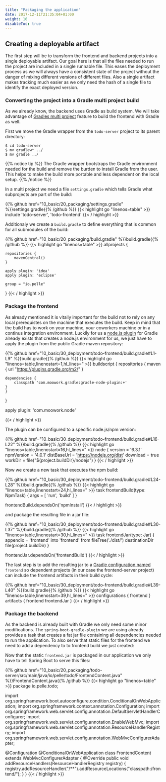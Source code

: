 ```yaml
---
title: "Packaging the application"
date: 2017-12-11T21:35:04+01:00
weight: 10
disableToc: true
---
```


## Creating a deployable artifact

The first step will be to transform the frontend and backend projects into a single deployable artifact. Our goal here is that all the files needed to run the project are included in a single runnable file. This eases the deployment process as we will always have a consistent state of the project without the danger of mixing different versions of different files.
Also a single artifact makes tracking much easier as we only need the hash of a single file to identify the exact deployed version.

### Converting the project into a Gradle multi project build

As we already know, the backend uses Gradle as build system. We will take advantage of [Gradles multi project](  https://docs.gradle.org/current/userguide/multi_project_builds.html) feature to build the frontend with Gradle as well.

First we move the Gradle wrapper from the `todo-server` project to its parent directory:

```
$ cd todo-server
$ mv gradlew* ../
$ mv gradle ../
```

{{% notice tip %}}
The Gradle wrapper bootstraps the Gradle environment needed for the build and remove the burden to install Gradle from the user. This helps to make the build more portable and less dependent on the local setup.
{{% /notice %}}

In a multi project we need a file `settings.gradle` which tells Gradle what subprojects are part of the build:

<!--file:10_basic/20_packaging/settings.gradle-->
{{% github href="10_basic/20_packaging/settings.gradle" %}}settings.gradle{{% /github %}}
{{< highlight go "linenos=table" >}}
include 'todo-server', 'todo-frontend'
{{< / highlight >}}
<!--eof:10_basic/20_packaging/settings.gradle-->

Additionaly we create a `build.gradle` to define everything that is common for all submodules of the build:

<!--file:10_basic/20_packaging/build.gradle-->
{{% github href="10_basic/20_packaging/build.gradle" %}}build.gradle{{% /github %}}
{{< highlight go "linenos=table" >}}
allprojects {

    repositories {
        mavenCentral()
    }

    apply plugin: 'idea'
    apply plugin: 'eclipse'

    group = "io.pelle"
}
{{< / highlight >}}
<!--eof:10_basic/20_packaging/build.gradle-->


### Package the frontend

As already mentioned it is vitally important for the build not to rely on any local prerequistes on the machine that executes the build. Keep in mind that the build has to work on your machine, your coworkers machine or in a continus integration environment. Luckily for us a [node.js plugin](https://github.com/srs/gradle-node-plugin) for Gradle already exists that creates a node.js environment for us, we just have to apply the plugin from the public Gradle maven repository:

<!--snippet:frontend_nodejs_plugin_dependency-->
{{% github href="10_basic/30_deployment/todo-frontend/build.gradle#L1-L9" %}}build.gradle{{% /github %}}
{{< highlight go "linenos=table,linenostart=1,hl_lines=" >}}
buildscript { 
	repositories {
		maven {
			url "https://plugins.gradle.org/m2/"
		}

  	dependencies {
	    classpath 'com.moowork.gradle:gradle-node-plugin:+'
    }
	}
}

apply plugin: 'com.moowork.node'

{{< / highlight >}}
<!--eos:frontend_nodejs_plugin_dependency-->

The plugin can be configured to a specific node.js/npm version:

<!--snippet:frontend_nodejs_plugin_configuration-->
{{% github href="10_basic/30_deployment/todo-frontend/build.gradle#L16-L22" %}}build.gradle{{% /github %}}
{{< highlight go "linenos=table,linenostart=16,hl_lines=" >}}
node { 
  version = '6.3.1'
  npmVersion = '4.0.1'
  distBaseUrl = 'https://nodejs.org/dist'
  download = true
  workDir = file("${project.buildDir}/nodejs")
} 
{{< / highlight >}}
<!--eos:frontend_nodejs_plugin_configuration-->

Now we create a new task that executes the npm build:

<!--snippet:frontend_nodejs_build-->
{{% github href="10_basic/30_deployment/todo-frontend/build.gradle#L24-L28" %}}build.gradle{{% /github %}}
{{< highlight go "linenos=table,linenostart=24,hl_lines=" >}}
task frontendBuild(type: NpmTask) { 
	args = [ 'run', 'build' ]
}

frontendBuild.dependsOn('npmInstall') 
{{< / highlight >}}
<!--eos:frontend_nodejs_build-->

and package the resulting file in a jar file:

<!--snippet:frontend_nodejs_jar-->
{{% github href="10_basic/30_deployment/todo-frontend/build.gradle#L30-L37" %}}build.gradle{{% /github %}}
{{< highlight go "linenos=table,linenostart=30,hl_lines=" >}}
 task frontendJar(type: Jar) { 
 	appendix = 'frontend'
 	into 'frontend'
 	from fileTree('./dist/')
 	destinationDir file(project.buildDir)
}

frontendJar.dependsOn('frontendBuild')
{{< / highlight >}}
<!--eos:frontend_nodejs_jar-->

The last step is to add the resulting jar to a [Gradle configuration named](https://docs.gradle.org/current/userguide/dependency_management.html#sub:configurations) `frontend` so dependent projects (in our case the frontend-server project) can include the frontend artifacts in their build cycle:

<!--snippet:frontend_nodejs_gradle_config-->
{{% github href="10_basic/30_deployment/todo-frontend/build.gradle#L39-L40" %}}build.gradle{{% /github %}}
{{< highlight go "linenos=table,linenostart=39,hl_lines=" >}}
configurations { frontend }
artifacts { frontend frontendJar } 
{{< / highlight >}}
<!--eos:frontend_nodejs_gradle_config-->

### Package the backend

As the backend is already built with Gradle we only need some minor modifications. The `spring-boot-gradle-plugin` we are using already provides a task that creates a fat jar file containing all dependencies needed to run the application. To also  serve that static files for the frontend we need to add a dependency to to frontend build we just created:

<!--snippet:frontend_backend_dependency-->
<!--eos:frontend_backend_dependency-->

Now that the static `frontend.jar` is packaged in our application we only have to tell Spring Boot to serve this files:

<!--file:10_basic/20_packaging/todo-server/src/main/java/io/pelle/todo/FrontendContent.java-->
{{% github href="10_basic/20_packaging/todo-server/src/main/java/io/pelle/todo/FrontendContent.java" %}}FrontendContent.java{{% /github %}}
{{< highlight go "linenos=table" >}}
package io.pelle.todo;

import org.springframework.boot.autoconfigure.condition.ConditionalOnWebApplication;
import org.springframework.context.annotation.Configuration;
import org.springframework.web.servlet.config.annotation.DefaultServletHandlerConfigurer;
import org.springframework.web.servlet.config.annotation.EnableWebMvc;
import org.springframework.web.servlet.config.annotation.ResourceHandlerRegistry;
import org.springframework.web.servlet.config.annotation.WebMvcConfigurerAdapter;

@Configuration
@ConditionalOnWebApplication
class FrontendContent extends WebMvcConfigurerAdapter {
  @Override
  public void addResourceHandlers(ResourceHandlerRegistry registry) {
    registry.addResourceHandler("/**").addResourceLocations("classpath:/frontend/");
  }
}
{{< / highlight >}}
